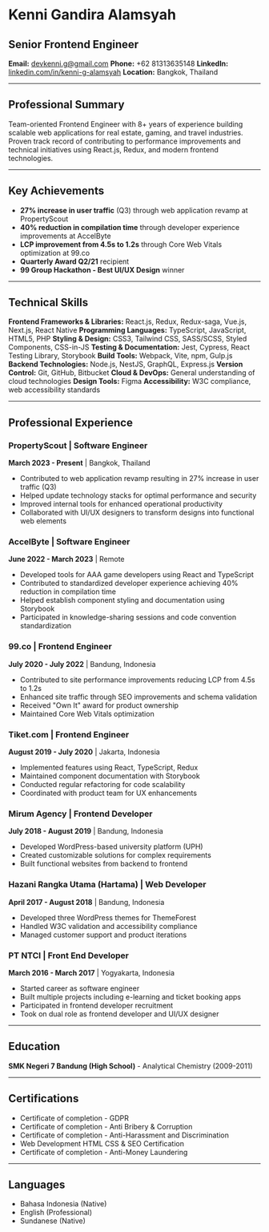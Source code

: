 # Kenni Gandira Alamsyah
## Senior Frontend Engineer

**Email:** devkenni.g@gmail.com
**Phone:** +62 81313635148
**LinkedIn:** [linkedin.com/in/kenni-g-alamsyah](https://www.linkedin.com/in/kenni-g-alamsyah)
**Location:** Bangkok, Thailand

---

## Professional Summary

Team-oriented Frontend Engineer with 8+ years of experience building scalable web applications for real estate, gaming, and travel industries. Proven track record of contributing to performance improvements and technical initiatives using React.js, Redux, and modern frontend technologies.

---

## Key Achievements

- **27% increase in user traffic** (Q3) through web application revamp at PropertyScout
- **40% reduction in compilation time** through developer experience improvements at AccelByte
- **LCP improvement from 4.5s to 1.2s** through Core Web Vitals optimization at 99.co
- **Quarterly Award Q2/21** recipient
- **99 Group Hackathon - Best UI/UX Design** winner

---

## Technical Skills

**Frontend Frameworks & Libraries:** React.js, Redux, Redux-saga, Vue.js, Next.js, React Native
**Programming Languages:** TypeScript, JavaScript, HTML5, PHP
**Styling & Design:** CSS3, Tailwind CSS, SASS/SCSS, Styled Components, CSS-in-JS
**Testing & Documentation:** Jest, Cypress, React Testing Library, Storybook
**Build Tools:** Webpack, Vite, npm, Gulp.js
**Backend Technologies:** Node.js, NestJS, GraphQL, Express.js
**Version Control:** Git, GitHub, Bitbucket
**Cloud & DevOps:** General understanding of cloud technologies
**Design Tools:** Figma
**Accessibility:** W3C compliance, web accessibility standards

---

## Professional Experience

### PropertyScout | Software Engineer
**March 2023 - Present** | Bangkok, Thailand
- Contributed to web application revamp resulting in 27% increase in user traffic (Q3)
- Helped update technology stacks for optimal performance and security
- Improved internal tools for enhanced operational productivity
- Collaborated with UI/UX designers to transform designs into functional web elements

### AccelByte | Software Engineer
**June 2022 - March 2023** | Remote
- Developed tools for AAA game developers using React and TypeScript
- Contributed to standardized developer experience achieving 40% reduction in compilation time
- Helped establish component styling and documentation using Storybook
- Participated in knowledge-sharing sessions and code convention standardization

### 99.co | Frontend Engineer
**July 2020 - July 2022** | Bandung, Indonesia
- Contributed to site performance improvements reducing LCP from 4.5s to 1.2s
- Enhanced site traffic through SEO improvements and schema validation
- Received "Own It" award for product ownership
- Maintained Core Web Vitals optimization

### Tiket.com | Frontend Engineer
**August 2019 - July 2020** | Jakarta, Indonesia
- Implemented features using React, TypeScript, Redux
- Maintained component documentation with Storybook
- Conducted regular refactoring for code scalability
- Coordinated with product team for UX enhancements

### Mirum Agency | Frontend Developer
**July 2018 - August 2019** | Bandung, Indonesia
- Developed WordPress-based university platform (UPH)
- Created customizable solutions for complex requirements
- Built functional websites from backend to frontend

### Hazani Rangka Utama (Hartama) | Web Developer
**April 2017 - August 2018** | Bandung, Indonesia
- Developed three WordPress themes for ThemeForest
- Handled W3C validation and accessibility compliance
- Managed customer support and product iterations

### PT NTCI | Front End Developer
**March 2016 - March 2017** | Yogyakarta, Indonesia
- Started career as software engineer
- Built multiple projects including e-learning and ticket booking apps
- Participated in frontend developer recruitment
- Took on dual role as frontend developer and UI/UX designer

---

## Education

**SMK Negeri 7 Bandung (High School)** - Analytical Chemistry (2009-2011)

---

## Certifications

- Certificate of completion - GDPR
- Certificate of completion - Anti Bribery & Corruption
- Certificate of completion - Anti-Harassment and Discrimination
- Web Development HTML CSS & SEO Certification
- Certificate of completion - Anti-Money Laundering

---

## Languages

- Bahasa Indonesia (Native)
- English (Professional)
- Sundanese (Native)